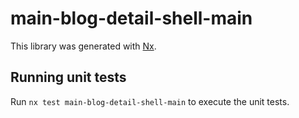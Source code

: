 # main-blog-detail-shell-main

This library was generated with [Nx](https://nx.dev).

## Running unit tests

Run `nx test main-blog-detail-shell-main` to execute the unit tests.
